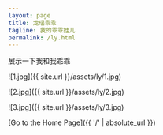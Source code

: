 ```yaml
---
layout: page
title: 龙瑶乖乖
tagline: 我的乖乖娃儿
permalink: /ly.html
---
```




展示一下我和我乖乖

![1.jpg]({{ site.url }}/assets/ly/1.jpg)



![2.jpg]({{ site.url }}/assets/ly/2.jpg)





![3.jpg]({{ site.url }}/assets/ly/3.jpg)



[Go to the Home Page]({{ '/' | absolute_url }})
